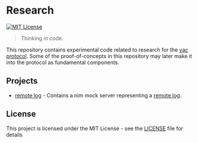 # Research

[![MIT License](https://img.shields.io/badge/license-MIT-blue.svg)](LICENSE)

> Thinking in code.

This repository contains experimental code related to research for the [vac protocol](https://vac.dev). Some of the proof-of-concepts in this repository may later make it into the protocol as fundamental components.

## Projects

 - [remote log](./remote_log) - Contains a nim mock server representing a [remote log](https://notes.status.im/Rwh-18AdSgKAkhfwfBE-OA).

## License

This project is licensed under the MIT License - see the [LICENSE](LICENSE) file for details
